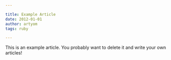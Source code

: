 ```yaml
---

title: Example Article
date: 2012-01-01
author: artyom
tags: ruby

---
```


This is an example article. You probably want to delete it and write your own articles!
